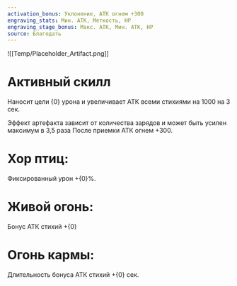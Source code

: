 ```yaml
---
activation_bonus: Уклонение, АТК огнем +300
engraving_stats: Мин. АТК, Меткость, HP
engraving_stage_bonus: Макс. АТК, Мин. АТК, HP
source: Благодать
---
```

![[Temp/Placeholder_Artifact.png]]
# Активный скилл
Наносит цели {0} урона и увеличивает АТК всеми стихиями на 1000 на 3 сек.

Эффект артефакта зависит от количества зарядов и может быть усилен максимум в 3,5 раза
После приемки АТК огнем +300.

# Хор птиц: 
Фиксированный урон +{0}%.
# Живой огонь: 
Бонус АТК стихий +{0}
# Огонь кармы: 
Длительность бонуса АТК стихий +{0} сек.
